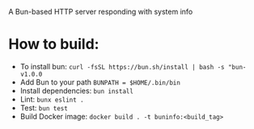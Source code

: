 A Bun-based HTTP server responding with system info
# How to build:
- To install bun:
`curl -fsSL https://bun.sh/install | bash -s "bun-v1.0.0`
- Add Bun to your path
`BUNPATH = $HOME/.bin/bin`
- Install dependencies:
`bun install`
- Lint:
`bunx eslint .`
- Test:
`bun test`
- Build Docker image:
`docker build . -t buninfo:<build_tag>`



